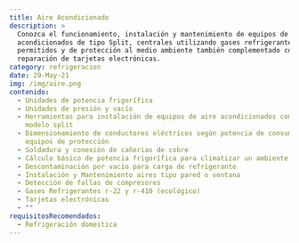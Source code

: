 ```yaml
---
title: Aire Acondicionado
description: >
  Conozca el funcionamiento, instalación y mantenimiento de equipos de aire
  acondicionados de tipo Split, centrales utilizando gases refrigerantes
  permitidos y de protección al medio ambiente también complementado con
  reparación de tarjetas electrónicas.
category: refrigeracion
date: 29-May-21
img: /img/aire.png
contenido:
  - Unidades de potencia frigorífica
  - Unidades de presión y vacío
  - Herramientas para instalación de equipos de aire acondicionados compactos y
    modelo split
  - Dimensionamiento de conductores eléctricos según potencia de consumo y
    equipos de protección
  - Soldadura y conexión de cañerias de cobre
  - Cálculo básico de potencia frigorífica para climatizar un ambiente
  - Descontaminación por vacío para carga de refrigerante
  - Instalación y Mantenimiento aires tipo pared o ventana
  - Detección de fallas de compresores
  - Gases Refrigerantes r-22 y r-410 (ecológico)
  - Tarjetas electrónicas
  - ""
requisitosRecomendados:
  - Refrigeración domestica
---
```

